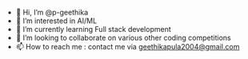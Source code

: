- 👋 Hi, I’m @p-geethika
- 👀 I’m interested in AI/ML
- 🌱 I’m currently learning Full stack development
- 💞️ I’m looking to collaborate on various other coding competitions
- 📫 How to reach me : contact me via geethikapula2004@gmail.com

<!---
p-geethika/p-geethika is a ✨ special ✨ repository because its `README.md` (this file) appears on your GitHub profile.
You can click the Preview link to take a look at your changes.
--->
